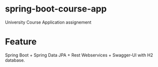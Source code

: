 # spring-boot-course-app
University Course Application assignement

# Feature 
 Spring Boot + Spring Data JPA + Rest Webservices + Swagger-UI with H2 database.
